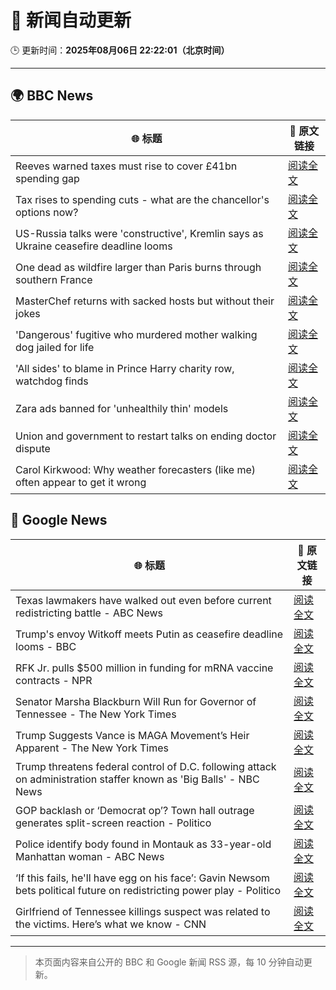 # 🧠 新闻自动更新

🕒 更新时间：**2025年08月06日 22:22:01（北京时间）**

---

## 🌍 BBC News

| 🌐 标题 | 🔗 原文链接 |
|--------|-------------|
| Reeves warned taxes must rise to cover £41bn spending gap | [阅读全文](https://www.bbc.com/news/articles/cn85vyd1epzo?at_medium=RSS&at_campaign=rss) |
| Tax rises to spending cuts - what are the chancellor's options now? | [阅读全文](https://www.bbc.com/news/articles/cn02wp193reo?at_medium=RSS&at_campaign=rss) |
| US-Russia talks were 'constructive', Kremlin says as Ukraine ceasefire deadline looms | [阅读全文](https://www.bbc.com/news/articles/cr5rdl1y8ndo?at_medium=RSS&at_campaign=rss) |
| One dead as wildfire larger than Paris burns through southern France | [阅读全文](https://www.bbc.com/news/articles/cj6y803pjkwo?at_medium=RSS&at_campaign=rss) |
| MasterChef returns with sacked hosts but without their jokes | [阅读全文](https://www.bbc.com/news/articles/cn92vw9gl74o?at_medium=RSS&at_campaign=rss) |
| 'Dangerous' fugitive who murdered mother walking dog jailed for life | [阅读全文](https://www.bbc.com/news/articles/c4gjdrlj9pdo?at_medium=RSS&at_campaign=rss) |
| 'All sides' to blame in Prince Harry charity row, watchdog finds | [阅读全文](https://www.bbc.com/news/articles/c741n548dkko?at_medium=RSS&at_campaign=rss) |
| Zara ads banned for 'unhealthily thin' models | [阅读全文](https://www.bbc.com/news/articles/cp941z3nnnxo?at_medium=RSS&at_campaign=rss) |
| Union and government to restart talks on ending doctor dispute | [阅读全文](https://www.bbc.com/news/articles/c8jp9n928wko?at_medium=RSS&at_campaign=rss) |
| Carol Kirkwood: Why weather forecasters (like me) often appear to get it wrong | [阅读全文](https://www.bbc.com/news/articles/cwy1epz58pyo?at_medium=RSS&at_campaign=rss) |

## 📰 Google News

| 🌐 标题 | 🔗 原文链接 |
|--------|-------------|
| Texas lawmakers have walked out even before current redistricting battle - ABC News | [阅读全文](https://news.google.com/rss/articles/CBMijwFBVV95cUxPc2xxUEREeENKbHZySk9GRHlqZ0t3M0VfcDZScm1CbTE2RG9pLTRQbmhEdFZIV2VoT25wcUpaQV92bmoyWnZPNG53YmVHMDdSTjFja0doU0FYcV9ueVFtR2hJVGFnNl9wZWgxWmliQ2QxalNJTkFnTnIta3h4SUtuWERrTVR4Wkw0SW1fa0Y5SdIBlAFBVV95cUxQNWNlbXgwdy14M19hLThfNWVqRl81bmk2UzB5T01lS3NvbkVPSHV6eGxaekxlRi10RkVaeHR5ODBpa1V6VUZ6V0x3UExXUFpNVzF0RnVaZnZtYXNKOFctTlR2Z3R3emlkTW1URjJLTGJEaTdhTXVLUWZtZjlKOTlMcVdBODRJd3pTZWlzeUpuZDI4Tkdt?oc=5) |
| Trump's envoy Witkoff meets Putin as ceasefire deadline looms - BBC | [阅读全文](https://news.google.com/rss/articles/CBMiWkFVX3lxTE12dHlZUm9lam02T0VWTFg1YmJPMGo2SWs4TWR2RWpHdFAwNDlkamVpQ1pXQVVFX2NaZVptS3VYSkdDak43YkFxSkNWVlBPNWRvNVV6dnlHSEhkZ9IBX0FVX3lxTE5rRnFPdDg4NGUyNDJhX1Q3Rk00YWtiQUl6R1FpMGxKRjBZOFJkTmNyWlV6dG1EblpaWDNFMERwemtrTTRSYmlMM3ZRMWpEcDVNcDFWZDRWTXBaNE45cE04?oc=5) |
| RFK Jr. pulls $500 million in funding for mRNA vaccine contracts - NPR | [阅读全文](https://news.google.com/rss/articles/CBMijAFBVV95cUxNbXl0N21oMW5KbDV0TnV6cGx2UERhRXpsTGh4dHNIdXppeXR0YkFsRVoxZHlZd1pOMzVuWXBYcnM5OFNHRVYwLVhDTXcxcnVVQWhYUjVaQlhSTzhMc3VlTkNLdm9JREpXWlRKRVVqVlc5VkdhTWlUYkVqUFl1WDM5dGhDOC1JMjB1TW9xNQ?oc=5) |
| Senator Marsha Blackburn Will Run for Governor of Tennessee - The New York Times | [阅读全文](https://news.google.com/rss/articles/CBMikAFBVV95cUxOZWJkZ09wcnNnQ2dYVURBLUZ0anM3VXZZWnlDMjlwQnZjV2NYOHZnckpwRDloVG9XVEhreTZTNkE4dXNrejhiVGllSWlQeTIySmRPZy10UUx1cjQxbHlVVkdhbXNHRmdVWlYwYUJaQkhZTER4czFvcExkR2lTTklaT3hMWldTMVlqVmRQaGJHZUE?oc=5) |
| Trump Suggests Vance is MAGA Movement’s Heir Apparent - The New York Times | [阅读全文](https://news.google.com/rss/articles/CBMihgFBVV95cUxQUVJnWDFwOWJEVUlIRmFZcC1WcEY3UHRSUC1qbXNseXNJcTRkVlJsTTZEVXBnRVJRLWhld0JKMzE5T1RSaTFRekh5V3psXzZ6bHgyS3dqQi1VNHJWeEU3V1RFeWNUOWVHa0JuOWxuamprOHpLN0lsZ3dVZHN0V1kwdUY5U1hDZw?oc=5) |
| Trump threatens federal control of D.C. following attack on administration staffer known as 'Big Balls' - NBC News | [阅读全文](https://news.google.com/rss/articles/CBMiyAFBVV95cUxQRFBwU09SUXAyZFBrcW1xR3NQNHcxVW51TFh3dlczQldmMnNkb0hzMnBhcFk2UGFqbHNMQ1h1VnMyQmxUS2lHbEdjYVdLRmpSd200bnM2RmNUTzBLQldtSWptU2VxSi15Y2R4c0tmTzVWZ0dpb05FaVBxSHJNdVBZVmJqSHVqU3BiSmRJNzA4V1Nyd3hYMDhkWGJ5Ul9jeGJZNjNzRUp6T0doeG85RXg0ZmJ0Z01DZjh1Q0Z5N3Vtc3ZHMHF2NDcwaNIBVkFVX3lxTE1oelRrUWdRTlN0OVVPOEM0Q3hhajRyRnFUdklWYUNOMWNwMl9xbEx0UzVXdTNwdUpPNjc1LW44NzFJMDVsYmlMeVlfbFBIamZ0VWtaRnZn?oc=5) |
| GOP backlash or ‘Democrat op’? Town hall outrage generates split-screen reaction - Politico | [阅读全文](https://news.google.com/rss/articles/CBMihgFBVV95cUxNSmhjUG9qOHFFOGdtNXdmNFdpLUtzSVU3bmx5UTFUVC05SHZwbTdSSW93UzVtYzA5RTl2My1kWUZMelIwdEo1UmhtdUx3OXZJdV9obnRyMEdhdnV1RDF2MDVjSXY5QjlxTE9TTmNscXMtMGFlSE9QbEdlb2tjZm1OUVEtRGFwQQ?oc=5) |
| Police identify body found in Montauk as 33-year-old Manhattan woman - ABC News | [阅读全文](https://news.google.com/rss/articles/CBMingFBVV95cUxQUC1DNS1EODZGdHlsQUVLblBndDlpY0ZjQWNaQXJiWWZfb3pKWFNKLTJRbmtoT0JtT2xUZ2FnenE2clcyMnlOaUp5VTBPUW44YmNXbU4tTFBRa1FXYzBSLVVfMjRaaGdFX1ZtUV8zS1dUeHJmY2tNZ2lsOHBzTXg0SzlSU0lKd1A0bEFqTmttUGJDZjd1NllTMjZCNzdid9IBowFBVV95cUxOSTA5OHJvU196a1loSXgzZ3doaVY5b0VnZzRtZGREbi1ienVCSWVwdzBRMWJ6UTRmaUdEbGRxNk51WUNlMk1oMl8wQXg1RlNKNW9neG50N3dHY2tYM2JBcG1tVllNN1VEUmw3cDhlck51c0kzWWdmejhXY1hyS0FwNlZXbm5YMTAzQXc1eGpSeXgtNVFnZ0thcjNsTFdtNTJSQVFn?oc=5) |
| ‘If this fails, he'll have egg on his face’: Gavin Newsom bets political future on redistricting power play - Politico | [阅读全文](https://news.google.com/rss/articles/CBMijwFBVV95cUxNdUdBV0xhQUlLeEdHdFhrczY4Q1VVc25uV3BwN01CZXUteHRncW9CWUlXYnFPWlBDOHA5elVHZk1RWHBSd0ZrZTRKcjJOSW1ZTVpEeHZjZlB3NEpjbVhSMkFFb3BhdFlfZXp1VlN0WWVqanA3aTVldnIyNFR0TmhYcTNwT3pFNThjSnV5VGRtRQ?oc=5) |
| Girlfriend of Tennessee killings suspect was related to the victims. Here’s what we know - CNN | [阅读全文](https://news.google.com/rss/articles/CBMiigFBVV95cUxPc05xMm91SFpnSDhPVHRyUkI1c2R2NTMtQTZLOUxIQXpqWjZQc3QyMjA2VnpQUlluSmpmZ1FVbEhpVGFfUVFva2tqVnVWcHNWRzlsLS1vTll2cnN6b3NrQXZtM3AtS19UVTR2UmpTSk9ocThfVTBhYm8xTVBRS25WQ1VEaFF6ZGN6dVHSAY8BQVVfeXFMTmRxbzN6UUVQTzRXUUVYZmtZczZOR3F0aUhvendfdkxpdGRrMjVUdnRFSXJwUVZNQ1JPLVVYQTN3T2pza01pVmtNNDdSUDhQM3paeFpyQWJVV1lQTUdLdjBrZnk5X1J2ck9yeVVXeTNpdVVxd3h5OHROckZVOU5zUmM1blZPT1NZcDlRUnhWMnM?oc=5) |

---
> 本页面内容来自公开的 BBC 和 Google 新闻 RSS 源，每 10 分钟自动更新。